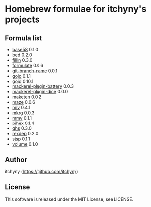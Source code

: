 # Homebrew formulae for itchyny's projects
## Formula list

- [base58](https://github.com/itchyny/base58-go) 0.1.0
- [bed](https://github.com/itchyny/bed) 0.2.0
- [fillin](https://github.com/itchyny/fillin) 0.3.0
- [formulate](https://github.com/itchyny/formulate) 0.0.6
- [git-branch-name](https://github.com/itchyny/git-branch-name) 0.0.1
- [gojo](https://github.com/itchyny/gojo) 0.1.1
- [gojq](https://github.com/itchyny/gojq) 0.10.1
- [mackerel-plugin-battery](https://github.com/itchyny/mackerel-plugin-battery) 0.0.3
- [mackerel-plugin-dice](https://github.com/itchyny/mackerel-plugin-dice) 0.0.0
- [maketen](https://github.com/itchyny/maketen-go) 0.0.2
- [maze](https://github.com/itchyny/maze) 0.0.6
- [miv](https://github.com/itchyny/miv) 0.4.1
- [mkrg](https://github.com/itchyny/mkrg) 0.0.3
- [mmv](https://github.com/itchyny/mmv) 0.1.1
- [pihex](https://github.com/itchyny/pihex-rs) 0.1.4
- [qhs](https://github.com/itchyny/qhs) 0.3.0
- [rexdep](https://github.com/itchyny/rexdep) 0.2.0
- [sjsp](https://github.com/itchyny/sjsp) 0.1.1
- [volume](https://github.com/itchyny/volume-go) 0.1.0

## Author
itchyny (https://github.com/itchyny)

## License
This software is released under the MIT License, see LICENSE.
